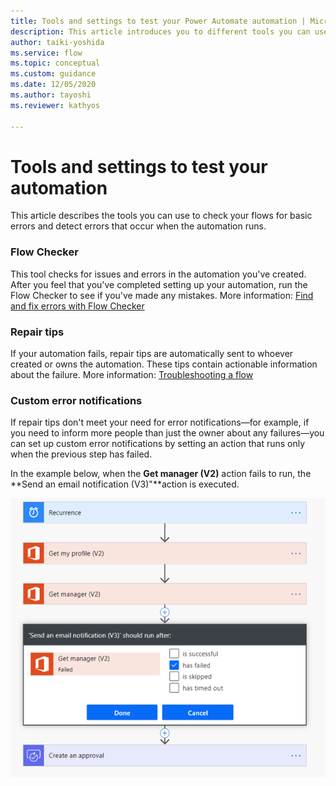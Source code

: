 ```yaml
---
title: Tools and settings to test your Power Automate automation | Microsoft Docs
description: This article introduces you to different tools you can use to check your flows and to detect errors that occur when the automation runs.
author: taiki-yoshida
ms.service: flow
ms.topic: conceptual
ms.custom: guidance
ms.date: 12/05/2020
ms.author: tayoshi
ms.reviewer: kathyos

---
```


# Tools and settings to test your automation

This article describes the<!--note from editor: Suggested, to avoid "there are."--><!--tayoshi:OK, thanks--> tools you can use to check your flows for basic errors and detect
errors that occur when the automation runs.

### Flow Checker

This tool checks for issues and errors in the automation you've created. After you feel that you've completed setting up your automation, run the
Flow Checker to see if you've made any mistakes. More information:
[Find and fix errors with Flow Checker](../../error-checker.md)

### Repair tips

If your automation fails, repair tips are automatically sent to whoever created
or owns the automation. These tips contain actionable information
about the failure. More information: [Troubleshooting a flow](../../fix-flow-failures.md)

### Custom error notifications

If repair tips don't meet your need for error notifications&mdash;for example, if you need to inform more people than just the owner about any failures&mdash;you can set up custom error notifications by
setting an action that runs only when the previous step has failed.

In the example below, when the **Get manager (V2)** action fails to run, the
**Send an email notification (V3)"**action is executed.

![Setting up an action to run after the previous step has failed](media/custom-error-notifications.png "Setting up an action to run after the previous step has failed")
